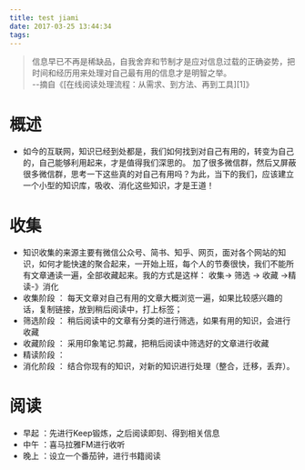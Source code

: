 ```yaml
---
title: test jiami
date: 2017-03-25 13:44:34
tags:
---
```



> 信息早已不再是稀缺品，自我舍弃和节制才是应对信息过载的正确姿势，把时间和经历用来处理对自己最有用的信息才是明智之举。                    
>  --摘自《[在线阅读处理流程：从需求、到方法、再到工具][1]》


<!-- more -->

<script>
    if("12345678"==prompt("请输入密码"))
    {
        alert("正确");
    }
    else
    {
        alert("错误");
        location="http://blog.laphets.com"; #返回网站，请自定义
    }
</script>
# 概述

 - 如今的互联网，知识已经到处都是，我们如何找到对自己有用的，转变为自己的，自己能够利用起来，才是值得我们深思的。 加了很多微信群，然后又屏蔽很多微信群，思考一下这些真的对自己有用吗？为此，当下的我们，应该建立一个小型的知识库，吸收、消化这些知识，才是王道！

# 收集

 - 知识收集的来源主要有微信公众号、简书、知乎、网页，面对各个网站的知识，如何才能快速的聚合起来，一开始上班，每个人的节奏很快，我们不能所有文章通读一遍，全部收藏起来。我的方式是这样： 收集-> 筛选 -> 收藏 ->精读-》消化
 - 收集阶段 ： 每天文章对自己有用的文章大概浏览一遍，如果比较感兴趣的话，复制链接，放到稍后阅读中，打上标签；
 - 筛选阶段 ： 稍后阅读中的文章有分类的进行筛选，如果有用的知识，会进行收藏
 - 收藏阶段 ： 采用印象笔记.剪藏，把稍后阅读中筛选好的文章进行收藏
 - 精读阶段 ：
 - 消化阶段 ： 结合你现有的知识，对新的知识进行处理（整合，迁移，丢弃）。

# 阅读

 - 早起 ：先进行Keep锻炼，之后阅读即刻、得到相关信息
 - 中午 ：喜马拉雅FM进行收听
 - 晚上 ：设立一个番茄钟，进行书籍阅读
